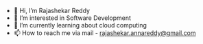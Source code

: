 - 👋 Hi, I’m Rajashekar Reddy
- 👀 I’m interested in Software Development
- 🌱 I’m currently learning about cloud computing
- 📫 How to reach me via mail - rajashekar.annareddy@gmail.com

<!---
rajashekar-reddy/rajashekar-reddy is a ✨ special ✨ repository because its `README.md` (this file) appears on your GitHub profile.
You can click the Preview link to take a look at your changes.
--->
